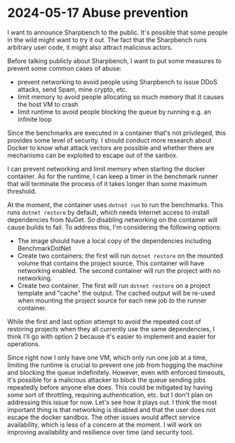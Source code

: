 # 2024-05-17 Abuse prevention

I want to announce Sharpbench to the public. It's possible that some people in the wild might want to try it out. The fact that the Sharpbench runs arbitrary user code, it might also attract malicious actors.

Before talking publicly about Sharpbench, I want to put some measures to prevent some common cases of abuse:

- prevent networking to avoid people using Sharpbench to issue DDoS attacks, send Spam, mine crypto, etc.
- limit memory to avoid people allocating so much memory that it causes the host VM to crash
- limit runtime to avoid people blocking the queue by running e.g. an infinite loop

Since the benchmarks are executed in a container that's not privileged, this provides some level of security. I should conduct more research about Docker to know what attack vectors are possible and whether there are mechanisms can be exploited to escape out of the sanbox.

I can prevent networking and limit memory when starting the docker container. As for the runtime, I can keep a timer in the benchmark runner that will terminate the process of it takes longer than some maximum threshold.

At the moment, the container uses `dotnet run` to run the benchmarks. This runs `dotnet restore` by default, which needs Internet access to install dependencies from NuGet. So disabling networking on the container will cause builds to fail. To address this, I'm considering the following options:

- The image should have a local copy of the dependencies including BenchmarkDotNet
- Create two containers: the first will run `dotnet restore` on the mounted volume that contains the project source. This container will have networking enabled. The second container will run the project with no networking.
- Create two container. The first will run `dotnet restore` on a project template and "cache" the output. The cached output will be re-used when mounting the project source for each new job to the runner container.

While the first and last option attempt to avoid the repeated cost of restoring projects when they all currently use the same dependencies, I think I'll go with option 2 because it's easier to implement and easier for operations.

Since right now I only have one VM, which only run one job at a time, limiting the runtime is crucial to prevent one job from hogging the machine and blocking the queue indefinitely. However, even with enforced timeouts, it's possible for a malicious attacker to block the queue sending jobs repeatedly before anyone else does. This could be mitigated by having some sort of throttling, requiring authentication, etc. but I don't plan on addressing this issue for now. Let's see how it plays out. I think the most important thing is that networking is disabled and that the user does not escape the docker sandbox. The other issues would affect service availability, which is less of a concern at the moment. I will work on improving availability and resilience over time (and security too).
